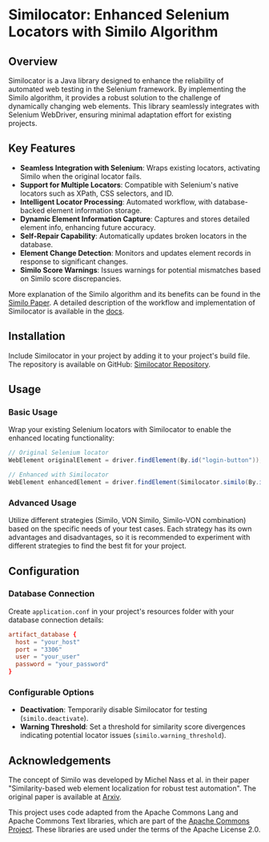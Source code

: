 # Similocator: Enhanced Selenium Locators with Similo Algorithm

## Overview

Similocator is a Java library designed to enhance the reliability of automated web testing in the Selenium framework. By implementing the Similo algorithm, it provides a robust solution to the challenge of dynamically changing web elements. This library seamlessly integrates with Selenium WebDriver, ensuring minimal adaptation effort for existing projects.

## Key Features

- **Seamless Integration with Selenium**: Wraps existing locators, activating Similo when the original locator fails.
- **Support for Multiple Locators**: Compatible with Selenium's native locators such as XPath, CSS selectors, and ID.
- **Intelligent Locator Processing**: Automated workflow, with database-backed element information storage.
- **Dynamic Element Information Capture**: Captures and stores detailed element info, enhancing future accuracy.
- **Self-Repair Capability**: Automatically updates broken locators in the database.
- **Element Change Detection**: Monitors and updates element records in response to significant changes.
- **Similo Score Warnings**: Issues warnings for potential mismatches based on Similo score discrepancies.

More explanation of the Similo algorithm and its benefits can be found in the [Similo Paper](https://arxiv.org/abs/2208.00677). A detailed description of the workflow and implementation of Similocator is available in the [docs](docs/details.md).

## Installation

Include Similocator in your project by adding it to your project's build file. The repository is available on GitHub: [Similocator Repository](https://github.com/ast-fortiss-tum/web-element-localization-using-similo-like-approaches/tree/main/similocator).

## Usage

### Basic Usage

Wrap your existing Selenium locators with Similocator to enable the enhanced locating functionality:

```java
// Original Selenium locator
WebElement originalElement = driver.findElement(By.id("login-button"));

// Enhanced with Similocator
WebElement enhancedElement = driver.findElement(Similocator.similo(By.id("login-button")));
```

### Advanced Usage
Utilize different strategies (Similo, VON Similo, Similo-VON combination) based on the specific needs of your test cases. Each strategy has its own advantages and disadvantages, so it is recommended to experiment with different strategies to find the best fit for your project.


## Configuration

### Database Connection
Create `application.conf` in your project's resources folder with your database connection details:

```conf
artifact_database {
  host = "your_host"
  port = "3306"
  user = "your_user"
  password = "your_password"
}
```

### Configurable Options

- **Deactivation**: Temporarily disable Similocator for testing (`similo.deactivate`).
- **Warning Threshold**: Set a threshold for similarity score divergences indicating potential locator issues (`similo.warning_threshold`).

## Acknowledgements

The concept of Similo was developed by Michel Nass et al. in their paper "Similarity-based web element localization for robust test automation". The original paper is available at [Arxiv](https://arxiv.org/abs/2208.00677).

This project uses code adapted from the Apache Commons Lang and Apache Commons Text libraries, which are part of the [Apache Commons Project](https://commons.apache.org/). These libraries are used under the terms of the Apache License 2.0.
